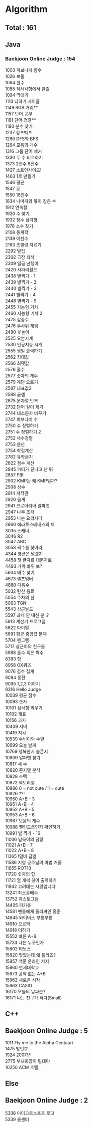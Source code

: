 # Algorithm

## Total : 161

## Java

### Baekjoon Online Judge : 154

1003 피보나치 함수   
1026 보물   
1064 한수   
1085 직사각형에서 탈출    
1094 막대기      
1110 더하기 사이클  
1149 RGB 거리**    
1157 단어 공부  
1181 단어 정렬**   
1193 분수 찾기   
1237 정ㅋ벅ㅋ  
1260 DFS와 BFS     
1264 모음의 개수     
1316 그룹 단어 체커    
1330 두 수 비교하기     
1373 2진수 8진수    
1427 소트인사이드!  
1463 1로 만들기  
1546 평균  
1547 공       
1550 16진수    
1834 나머지와 몫이 같은 수     
1912 연속합  
1920 수 찾기  
1932 정수 삼각형  
1978 소수 찾기   
2108 통계학    
2139 이친수  
2163 초콜릿 자르기   
2292 벌집  
2302 극장 좌석  
2309 일곱 난쟁이    
2420 사파리월드     
2438 별찍기 - 1  
2439 별찍기 - 2  
2440 별찍기 - 3  
2441 별찍기 - 4  
2446 별찍기 - 9  
2455 지능형 기차    
2460 지능형 기차 2    
2475 검증수     
2476 주사위 게임     
2490 윷놀이     
2525 오븐시계     
2530 인공지능 시계   
2555 생일 출력하기  
2562 최대값    
2566 최댓값    
2576 홀수   
2577 숫자의 개수  
2579 계단 오르기  
2587 대표값2     
2588 곱셈     
2675 문자열 반복   
2732 단어 길이 재기    
2744 대소문자 바꾸기    
2747 피보나치 수    
2750 수 정렬하기  
2751 수 정렬하기 2  
2752 세수정렬       
2753 윤년    
2754 학점계산     
2782 유학금지     
2822 점수 계산     
2845 파티가 끝나고 난 뒤      
2857 FBI      
2902 KMP는 왜 KMP일까?      
2908 상수     
2914 저작권       
2920 음계  
2941 크로아티아 알파벳     
2947 나무 조각     
2953 나는 요리사다    
2960 에라토스테네스의 체      
3035 스캐너      
3046 R2     
3047 ABC       
3058 짝수를 찾아라      
4344 평균은 넘겠지  
4458 첫 글자를 대문자로     
4493 가위 바위 보?          
5604 배수 찾기     
4673 셀프넘버     
4880 다음수       
5032 탄산 음료     
5054 주차의 신     
5063 TGN      
5543 상근날드   
5597 과제 안 내신 분..?     
5613 계산기 프로그램     
5622 다이얼     
5691 평균 중앙값 문제     
5704 팬그램      
5717 상근이의 친구들     
5988 홀수 혹은 짝수   
8393 합  
8958 OX퀴즈     
9076 점수 집계      
9084 동전  
9095 1,2,3 더하기  
9316 Hello Judge   
10039 평균 점수    
10093 숫자      
10101 삼각형 외우기     
10102 개표      
10156 과자     
10409 서버       
10419 지각      
10539 수빈이와 수열      
10699 오늘 날짜      
10769 행복한지 슬픈지      
10809 알파벳 찾기  
10817 세 수   
10820 문자열 분석    
10828 스택    
10872 팩토리얼      
10886 0 = not cute / 1 = cute     
10926 ??!     
10950 A+B - 3   
10951 A+B - 4    
10952 A+B - 5   
10953 A+B - 6   
10987 모음의 개수     
10988 팰린드롬인지 확인하기     
10991 별 찍기 - 16     
11006 남욱이의 닭장     
11021 A+B - 7   
11022 A+B - 8      
11365 !밀비 급일      
11586 지영 공주님의 마법 거울      
11655 ROT13     
11720 숫자의 합    
11721 열 개씩 끊어 출력하기   
11942 고려대는 사랑입니다     
13241 최소공배수    
13752 히스토그램    
14405 피카츄   
14581 팬들에게 둘러싸인 홍준  
14645 와이버스 부릉부릉    
14910 오르막      
14918 더하기   
15552 빠른 A+B   
15733 나는 누구인가    
15802 타노스   
15820 맞았는데 왜 틀리죠?     
15857 백준 온라인 저지   
15860 연세대학교    
15873 공백 없는 A+B     
15962 새로운 시작     
15963 CASIO      
16170 오늘의 날짜는?       
16171 나는 친구가 적다(Small)     


## C++

## Baekjoon Online Judge : 5

1011 Fly me to the Alpha Centauri   
1475 방번호   
1924 2007년   
2775 부녀회장이 퇼테야   
10250 ACM 호텔

## Else

## Baekjoon Online Judge : 2

5338 마이크로소프트 로고   
5339 콜센터     
